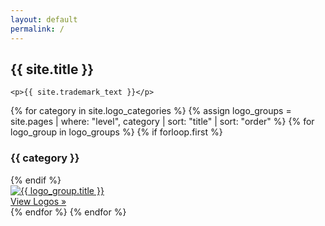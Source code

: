 ```yaml
---
layout: default
permalink: /
---
```


<section>
  <div class="logos">
    <h2>{{ site.title }}</h2>
    
    <p>{{ site.trademark_text }}</p>

{% for category in site.logo_categories %}
{% assign logo_groups = site.pages | where: "level", category | sort: "title" | sort: "order" %}
{% for logo_group in logo_groups %}
{% if forloop.first %}
<h3>{{ category }}</h3>
{% endif %}
<a href="{{ logo_group.dir }}">
<div class="outer-wrapper">
<div class="imagesquare">
<div class="imagecontainer"><img src="{{ logo_group.dir }}{{ logo_group.featured_image }}" alt="{{ logo_group.title }}"></div><div class="imagesquarecta">View Logos »</div></div>
</div>
</a>
{% endfor %}
{% endfor %}

</div>
</section>
